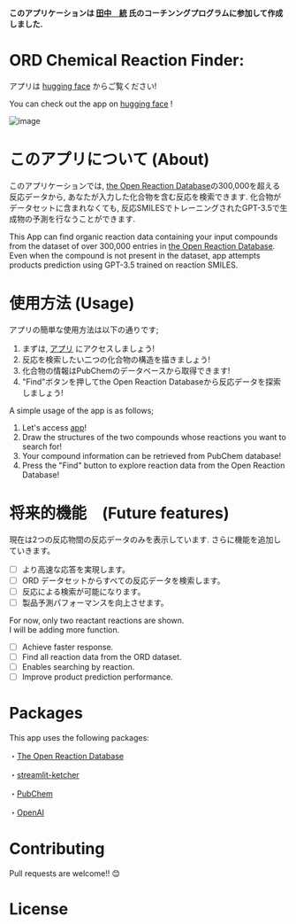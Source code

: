 **このアプリケーションは [田中　統](https://suguru-tanaka.com/) 氏のコーチンングプログラムに参加して作成しました.**

# ORD Chemical Reaction Finder: 

アプリは [hugging face](https://huggingface.co/spaces/kumasan681104/React_St) からご覧ください!

You can check out the app on [hugging face](https://huggingface.co/spaces/kumasan681104/React_St) !

![image](https://github.com/KatsumiYamashita/React_ABY/blob/main/img/ord_finder_title.jpg?raw=true)

# このアプリについて (About)

このアプリケーションでは, [the Open Reaction Database](https://open-reaction-database.org/client/browse)の300,000を超える反応データから, あなたが入力した化合物を含む反応を検索できます.
化合物がデータセットに含まれなくても, 反応SMILESでトレーニングされたGPT-3.5で生成物の予測を行なうことができます.

This App can find organic reaction data containing your input compounds from the dataset of over 300,000 entries in [the Open Reaction Database](https://open-reaction-database.org/client/browse). 
Even when the compound is not present in the dataset, app attempts products prediction using GPT-3.5 trained on reaction SMILES.

# 使用方法 (Usage)

アプリの簡単な使用方法は以下の通りです;
1. まずは, [アプリ](https://huggingface.co/spaces/kumasan681104/React_St) にアクセスしましょう!
2. 反応を検索したい二つの化合物の構造を描きましょう!
3. 化合物の情報はPubChemのデータベースから取得できます!
4. "Find"ボタンを押してthe Open Reaction Databaseから反応データを探索しましょう!

A simple usage of the app is as follows;
1. Let's access [app](https://huggingface.co/spaces/kumasan681104/React_St)!
2. Draw the structures of the two compounds whose reactions you want to search for!
3. Your compound information can be retrieved from PubChem database!
4. Press the "Find" button to explore reaction data from the Open Reaction Database!


# 将来的機能　(Future features)

現在は2つの反応物間の反応データのみを表示しています.
さらに機能を追加していきます。

- [ ] より高速な応答を実現します。
- [ ] ORD データセットからすべての反応データを検索します。
- [ ] 反応による検索が可能になります。
- [ ] 製品予測パフォーマンスを向上させます。

For now, only two reactant reactions are shown.  
I will be adding more function.

- [ ] Achieve faster response.
- [ ] Find all reaction data from the ORD dataset.
- [ ] Enables searching by reaction.
- [ ] Improve product prediction performance.

# Packages

This app uses the following packages:

・[The Open Reaction Database](https://docs.open-reaction-database.org/en/latest/)

・[streamlit-ketcher](https://github-com.translate.goog/mik-laj/streamlit-ketcher?ref=blog.streamlit.io&_x_tr_sl=en&_x_tr_tl=ja&_x_tr_hl=ja&_x_tr_pto=sc)

・[PubChem](https://pubchem.ncbi.nlm.nih.gov/)

・[OpenAI](https://platform.openai.com/overview)

# Contributing

Pull requests are welcome!! 😊

# License
